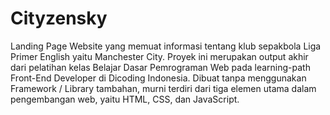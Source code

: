 # Cityzensky
Landing Page Website yang memuat informasi tentang klub sepakbola Liga Primer English yaitu Manchester City.
Proyek ini merupakan output akhir dari pelatihan kelas Belajar Dasar Pemrograman Web pada learning-path Front-End Developer di Dicoding Indonesia.
Dibuat tanpa menggunakan Framework / Library tambahan, murni terdiri dari tiga elemen utama dalam pengembangan web, yaitu HTML, CSS, dan JavaScript.
